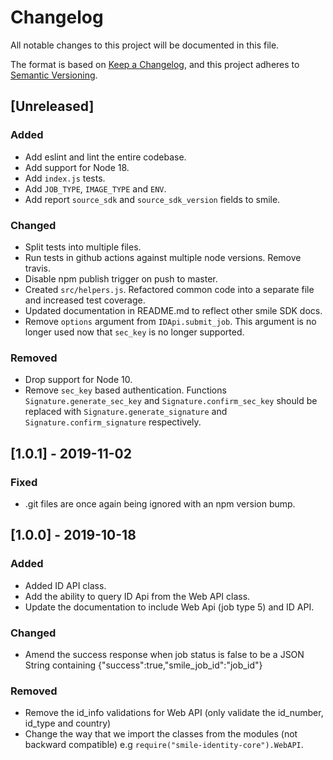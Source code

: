 # Changelog
All notable changes to this project will be documented in this file.

The format is based on [Keep a Changelog](https://keepachangelog.com/en/1.0.0/),
and this project adheres to [Semantic Versioning](https://semver.org/spec/v2.0.0.html).

## [Unreleased]
### Added
- Add eslint and lint the entire codebase.
- Add support for Node 18.
- Add `index.js` tests.
- Add `JOB_TYPE`, `IMAGE_TYPE` and `ENV`.
- Add report `source_sdk` and `source_sdk_version` fields to smile.

### Changed
- Split tests into multiple files.
- Run tests in github actions against multiple node versions. Remove travis.
- Disable npm publish trigger on push to master.
- Created `src/helpers.js`. Refactored common code into a separate file and increased test coverage.
- Updated documentation in README.md to reflect other smile SDK docs.
- Remove `options` argument from `IDApi.submit_job`. This argument is no longer used now that `sec_key` is no longer supported.

### Removed
- Drop support for Node 10.
- Remove `sec_key` based authentication. Functions `Signature.generate_sec_key` and `Signature.confirm_sec_key` should be replaced with `Signature.generate_signature` and `Signature.confirm_signature` respectively.

## [1.0.1] - 2019-11-02
### Fixed
- .git files are once again being ignored with an npm version bump.

## [1.0.0] - 2019-10-18
### Added
- Added ID API class.
- Add the ability to query ID Api from the Web API class.
- Update the documentation to include Web Api (job type 5) and ID API.

### Changed
- Amend the success response when job status is false to be a JSON String containing {"success":true,"smile_job_id":"job_id"}

### Removed
- Remove the id_info validations for Web API (only validate the id_number, id_type and country)
- Change the way that we import the classes from the modules (not backward compatible) e.g `require("smile-identity-core").WebAPI`.
